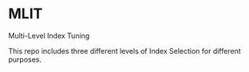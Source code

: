 # MLIT
Multi-Level Index Tuning

This repo includes three different levels of Index Selection for different purposes.
